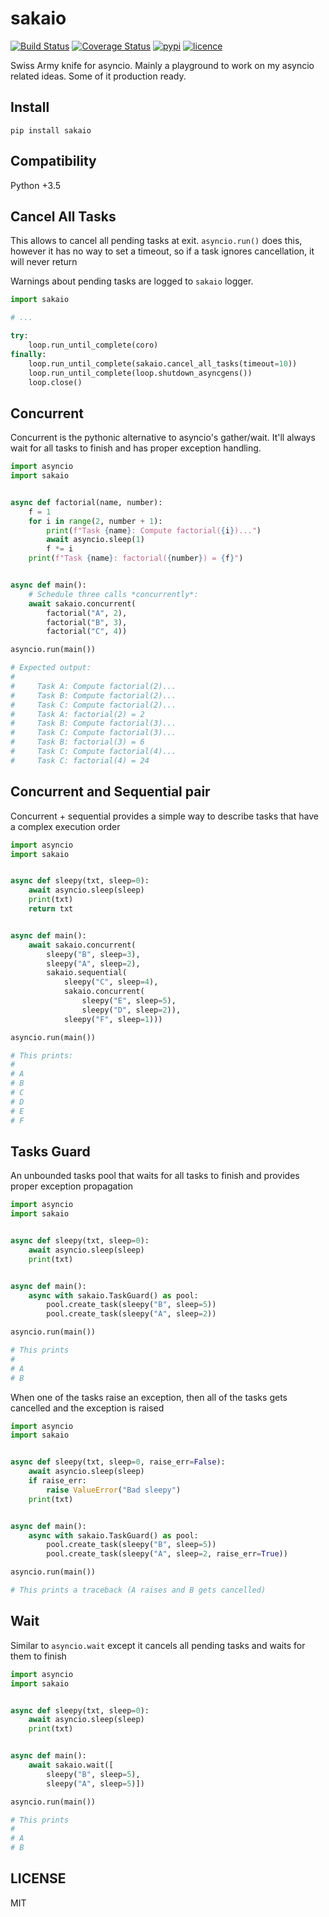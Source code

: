# sakaio

[![Build Status](https://img.shields.io/travis/nitely/sakaio.svg?style=flat-square)](https://travis-ci.org/nitely/sakaio)
[![Coverage Status](https://img.shields.io/coveralls/nitely/sakaio.svg?style=flat-square)](https://coveralls.io/r/nitely/sakaio)
[![pypi](https://img.shields.io/pypi/v/sakaio.svg?style=flat-square)](https://pypi.python.org/pypi/sakaio)
[![licence](https://img.shields.io/pypi/l/sakaio.svg?style=flat-square)](https://raw.githubusercontent.com/nitely/sakaio/master/LICENSE)

Swiss Army knife for asyncio. Mainly a playground
to work on my asyncio related ideas. Some of it production ready.

## Install

```
pip install sakaio
```

## Compatibility

Python +3.5

## Cancel All Tasks

This allows to cancel all pending tasks at exit.
`asyncio.run()` does this, however it has no way to set
a timeout, so if a task ignores cancellation, it will never return

Warnings about pending tasks are logged to `sakaio` logger.

```python
import sakaio

# ...

try:
    loop.run_until_complete(coro)
finally:
    loop.run_until_complete(sakaio.cancel_all_tasks(timeout=10))
    loop.run_until_complete(loop.shutdown_asyncgens())
    loop.close()
```

## Concurrent

Concurrent is the pythonic alternative
to asyncio's gather/wait. It'll always
wait for all tasks to finish and has proper
exception handling.

```python
import asyncio
import sakaio


async def factorial(name, number):
    f = 1
    for i in range(2, number + 1):
        print(f"Task {name}: Compute factorial({i})...")
        await asyncio.sleep(1)
        f *= i
    print(f"Task {name}: factorial({number}) = {f}")


async def main():
    # Schedule three calls *concurrently*:
    await sakaio.concurrent(
        factorial("A", 2),
        factorial("B", 3),
        factorial("C", 4))

asyncio.run(main())

# Expected output:
#
#     Task A: Compute factorial(2)...
#     Task B: Compute factorial(2)...
#     Task C: Compute factorial(2)...
#     Task A: factorial(2) = 2
#     Task B: Compute factorial(3)...
#     Task C: Compute factorial(3)...
#     Task B: factorial(3) = 6
#     Task C: Compute factorial(4)...
#     Task C: factorial(4) = 24
```

## Concurrent and Sequential pair

Concurrent + sequential provides a simple
way to describe tasks that have a complex
execution order

```python
import asyncio
import sakaio


async def sleepy(txt, sleep=0):
    await asyncio.sleep(sleep)
    print(txt)
    return txt


async def main():
    await sakaio.concurrent(
        sleepy("B", sleep=3),
        sleepy("A", sleep=2),
        sakaio.sequential(
            sleepy("C", sleep=4),
            sakaio.concurrent(
                sleepy("E", sleep=5),
                sleepy("D", sleep=2)),
            sleepy("F", sleep=1)))

asyncio.run(main())

# This prints:
#
# A
# B
# C
# D
# E
# F
```

## Tasks Guard

An unbounded tasks pool that waits for all tasks to finish
and provides proper exception propagation

```python
import asyncio
import sakaio


async def sleepy(txt, sleep=0):
    await asyncio.sleep(sleep)
    print(txt)


async def main():
    async with sakaio.TaskGuard() as pool:
        pool.create_task(sleepy("B", sleep=5))
        pool.create_task(sleepy("A", sleep=2))

asyncio.run(main())

# This prints
#
# A
# B
```

When one of the tasks raise an exception,
then all of the tasks gets cancelled
and the exception is raised

```python
import asyncio
import sakaio


async def sleepy(txt, sleep=0, raise_err=False):
    await asyncio.sleep(sleep)
    if raise_err:
        raise ValueError("Bad sleepy")
    print(txt)


async def main():
    async with sakaio.TaskGuard() as pool:
        pool.create_task(sleepy("B", sleep=5))
        pool.create_task(sleepy("A", sleep=2, raise_err=True))

asyncio.run(main())

# This prints a traceback (A raises and B gets cancelled)
```

## Wait

Similar to `asyncio.wait` except it cancels
all pending tasks and waits for them to finish

```python
import asyncio
import sakaio


async def sleepy(txt, sleep=0):
    await asyncio.sleep(sleep)
    print(txt)


async def main():
    await sakaio.wait([
        sleepy("B", sleep=5),
        sleepy("A", sleep=5)])

asyncio.run(main())

# This prints
#
# A
# B
```

## LICENSE

MIT
